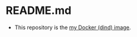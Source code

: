 # README.md

- This repository is the [my Docker (dind) image](https://hub.docker.com/search/?isAutomated=0&isOfficial=0&page=1&pullCount=0&q=n0ts%2Fdocker&starCount=0).
